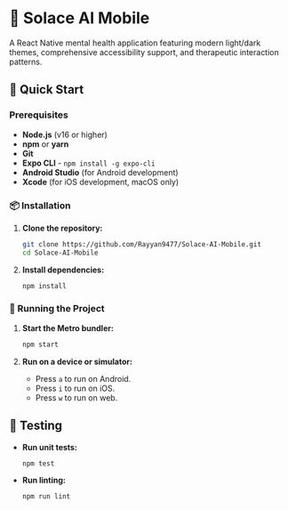 # 🧠 Solace AI Mobile

A React Native mental health application featuring modern light/dark themes, comprehensive accessibility support, and therapeutic interaction patterns.

## 🚀 Quick Start

### Prerequisites

- **Node.js** (v16 or higher)
- **npm** or **yarn**
- **Git**
- **Expo CLI** - `npm install -g expo-cli`
- **Android Studio** (for Android development)
- **Xcode** (for iOS development, macOS only)

### 📦 Installation

1.  **Clone the repository:**
    ```bash
    git clone https://github.com/Rayyan9477/Solace-AI-Mobile.git
    cd Solace-AI-Mobile
    ```

2.  **Install dependencies:**
    ```bash
    npm install
    ```

### 🎯 Running the Project

1.  **Start the Metro bundler:**
    ```bash
    npm start
    ```

2.  **Run on a device or simulator:**
    - Press `a` to run on Android.
    - Press `i` to run on iOS.
    - Press `w` to run on web.

## 🧪 Testing

-   **Run unit tests:**
    ```bash
    npm test
    ```
-   **Run linting:**
    ```bash
    npm run lint
    ```
